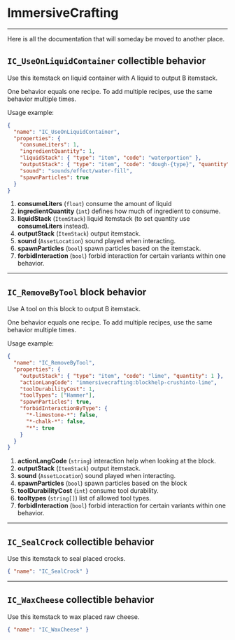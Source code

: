 # ImmersiveCrafting

---

Here is all the documentation that will someday be moved to another place.

## `IC_UseOnLiquidContainer` collectible behavior

Use this itemstack on liquid container with A liquid to output B itemstack.

One behavior equals one recipe. To add multiple recipes, use the same behavior multiple times.

Usage example:

```json
{
  "name": "IC_UseOnLiquidContainer",
  "properties": {
    "consumeLiters": 1,
    "ingredientQuantity": 1,
    "liquidStack": { "type": "item", "code": "waterportion" },
    "outputStack": { "type": "item", "code": "dough-{type}", "quantity": 1 },
    "sound": "sounds/effect/water-fill",
    "spawnParticles": true
  }
}
```

1. **consumeLiters** (`float`) consume the amount of liquid
2. **ingredientQuantity** (`int`) defines how much of ingredient to consume.
3. **liquidStack** (`ItemStack`) liquid itemstack (to set quantity use **consumeLiters** instead).
4. **outputStack** (`ItemStack`) output itemstack.
5. **sound** (`AssetLocation`) sound played when interacting.
6. **spawnParticles** (`bool`) spawn particles based on the itemstack.
7. **forbidInteraction** (`bool`) forbid interaction for certain variants within one behavior.

---

## `IC_RemoveByTool` block behavior

Use A tool on this block to output B itemstack.

One behavior equals one recipe. To add multiple recipes, use the same behavior multiple times.

Usage example:

```json
{
  "name": "IC_RemoveByTool",
  "properties": {
    "outputStack": { "type": "item", "code": "lime", "quantity": 1 },
    "actionLangCode": "immersivecrafting:blockhelp-crushinto-lime",
    "toolDurabilityCost": 1,
    "toolTypes": ["Hammer"],
    "spawnParticles": true,
    "forbidInteractionByType": {
      "*-limestone-*": false,
      "*-chalk-*": false,
      "*": true
    }
  }
}
```

1. **actionLangCode** (`string`) interaction help when looking at the block.
2. **outputStack** (`ItemStack`) output itemstack.
3. **sound** (`AssetLocation`) sound played when interacting.
4. **spawnParticles** (`bool`) spawn particles based on the block
5. **toolDurabilityCost** (`int`) consume tool durability.
6. **tooltypes** (`string[]`) list of allowed tool types.
7. **forbidInteraction** (`bool`) forbid interaction for certain variants within one behavior.

---

## `IC_SealCrock` collectible behavior

Use this itemstack to seal placed crocks.

```json
{ "name": "IC_SealCrock" }
```

---

## `IC_WaxCheese` collectible behavior

Use this itemstack to wax placed raw cheese.

```json
{ "name": "IC_WaxCheese" }
```
